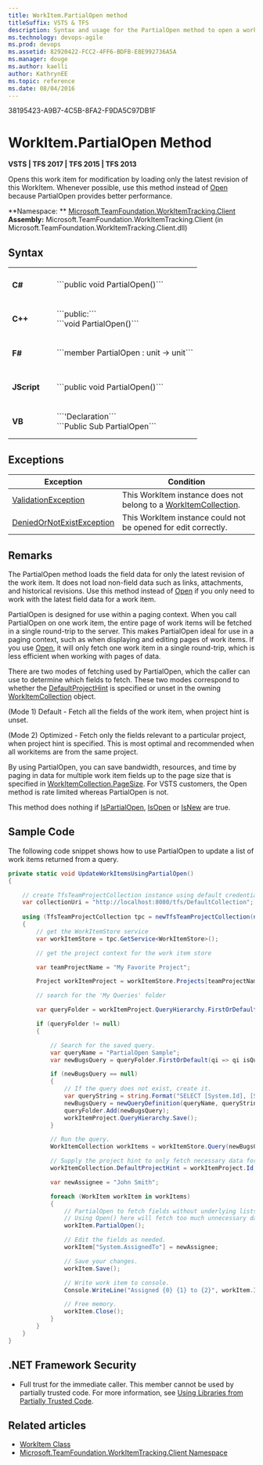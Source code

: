 ```yaml
---
title: WorkItem.PartialOpen method
titleSuffix: VSTS & TFS 
description: Syntax and usage for the PartialOpen method to open a work item for modification when working with Visual Studio Team Services & Team Foundation Server 
ms.technology: devops-agile
ms.prod: devops
ms.assetid: 82920422-FCC2-4FF6-BDFB-E8E992736A5A
ms.manager: douge
ms.author: kaelliauthor: KathrynEE
ms.topic: reference
ms.date: 08/04/2016
---
```

38195423-A9B7-4C5B-8FA2-F9DA5C97DB1F

# WorkItem.PartialOpen Method


**VSTS | TFS 2017 | TFS 2015 | TFS 2013**

Opens this work item for modification by loading only the latest revision of this WorkItem. Whenever possible, use this method instead of [Open](open.md) because PartialOpen provides better performance.  

**Namespace: **  [Microsoft.TeamFoundation.WorkItemTracking.Client](https://msdn.microsoft.com/library/microsoft.teamfoundation.workitemtracking.client%28v=vs.120%29.aspx)  
**Assembly:**  Microsoft.TeamFoundation.WorkItemTracking.Client (in Microsoft.TeamFoundation.WorkItemTracking.Client.dll)


## Syntax

<table>
<tr>
<td width="75px"> 
<h4>C#</h4>
</td>
<td>
```public void PartialOpen()```
</td>
</tr>

<tr>
<td> 
<h4>C++</h4>
</td>
<td>
```public:```<br/>
```void PartialOpen()```
</td>
</tr>

<tr>
<td> 
<h4>F#</h4>
</td>
<td>
```member PartialOpen : unit -> unit```
</td>
</tr>

<tr>
<td> 
<h4>JScript</h4>
</td>
<td>
```public void PartialOpen()```
</td>
</tr>

<tr>
<td> 
<h4>VB</h4>
</td>
<td>
```'Declaration```<br/>
```Public Sub PartialOpen```
</td>
</tr>
</table>


<!---

<a data-toggle="collapse" href="#expando-agent-pools">C# ▼</a>
<div class="collapse" id="expando-queues"> 
```public void PartialOpen()```
</div>

<a data-toggle="collapse" href="#expando-agent-pools">C++ ▼</a>
<div class="collapse" id="expando-queues"> 
```public:  
void PartialOpen()```
</div>


<a data-toggle="collapse" href="#expando-agent-pools">F# ▼</a>
<div class="collapse" id="expando-queues"> 
```member PartialOpen : unit -> unit```
</div>


<a data-toggle="collapse" href="#expando-agent-pools">JScript ▼</a>
<div class="collapse" id="expando-queues"> 
```public function PartialOpen()```
</div>

<a data-toggle="collapse" href="#expando-agent-pools">VB ▼</a>
<div class="collapse" id="expando-queues"> 
```'Declaration  
Public Sub PartialOpen```
</div>

---> 

## Exceptions

| **Exception** | **Condition** |
| --- | --- |
| [ValidationException](https://msdn.microsoft.com/library/microsoft.teamfoundation.workitemtracking.client.validationexception%28v=vs.120%29.aspx) | This WorkItem instance does not belong to a [WorkItemCollection](https://msdn.microsoft.com/library/microsoft.teamfoundation.workitemtracking.client.workitemcollection%28v=vs.120%29.aspx). |
| [DeniedOrNotExistException](https://msdn.microsoft.com/library/microsoft.teamfoundation.workitemtracking.client.deniedornotexistexception%28v=vs.120%29.aspx) | This WorkItem instance could not be opened for edit correctly. |

## Remarks

The PartialOpen method loads the field data for only the latest revision of the work item. It does not load non-field data such as links, attachments, and historical revisions. Use this method instead of [Open](open.md) if you only need to work with the latest field data for a work item.

PartialOpen is designed for use within a paging context. When you call PartialOpen on one work item, the entire page of work items will be fetched in a single round-trip to the server. This makes PartialOpen ideal for use in a paging context, such as when displaying and editing pages of work items. If you use [Open](open.md), it will only fetch one work item in a single round-trip, which is less efficient when working with pages of data.

There are two modes of fetching used by PartialOpen, which the caller can use to determine which fields to fetch. These two modes correspond to whether the [DefaultProjectHint](https://msdn.microsoft.com/library/microsoft.teamfoundation.workitemtracking.client.workitemcollection.defaultprojecthint%28v=vs.120%29.aspx) is specified or unset in the owning [WorkItemCollection](https://msdn.microsoft.com/library/microsoft.teamfoundation.workitemtracking.client.workitemcollection%28v=vs.120%29.aspx) object.

(Mode 1) Default - Fetch all the fields of the work item, when project hint is unset.

(Mode 2) Optimized - Fetch only the fields relevant to a particular project, when project hint is specified. This is most optimal and recommended when all workitems are from the same project.

By using PartialOpen, you can save bandwidth, resources, and time by paging in data for multiple work item fields up to the page size that is specified in [WorkItemCollection.PageSize](https://msdn.microsoft.com/library/microsoft.teamfoundation.workitemtracking.client.workitemcollection.pagesize%28v=vs.120%29.aspx). For VSTS customers, the Open method is rate limited whereas PartialOpen is not.

This method does nothing if [IsPartialOpen](https://msdn.microsoft.com/en-us/library/microsoft.teamfoundation.workitemtracking.client.workitem.ispartialopen%28v=vs.120%29.aspx), [IsOpen](https://msdn.microsoft.com/library/microsoft.teamfoundation.workitemtracking.client.workitem.isopen%28v=vs.120%29.aspx) or [IsNew](https://msdn.microsoft.com/library/microsoft.teamfoundation.workitemtracking.client.workitem.isnew%28v=vs.120%29.aspx) are true.

## Sample Code

The following code snippet shows how to use PartialOpen to update a list of work items returned from a query.

```CS
private static void UpdateWorkItemsUsingPartialOpen()
{

    // create TfsTeamProjectCollection instance using default credentials
    var collectionUri = "http://localhost:8080/tfs/DefaultCollection";
    
    using (TfsTeamProjectCollection tpc = newTfsTeamProjectCollection(newUri(collectionUri)))
    {
        // get the WorkItemStore service
        var workItemStore = tpc.GetService<WorkItemStore>();

        // get the project context for the work item store

        var teamProjectName = "My Favorite Project";

        Project workItemProject = workItemStore.Projects[teamProjectName];

        // search for the 'My Queries' folder

        var queryFolder = workItemProject.QueryHierarchy.FirstOrDefault(qh => qh isQueryFolder && qh.IsPersonal) asQueryFolder;

        if (queryFolder != null)
        {

            // Search for the saved query.
            var queryName = "PartialOpen Sample";
            var newBugsQuery = queryFolder.FirstOrDefault(qi => qi isQueryDefinition && qi.Name.Equals(queryName)) asQueryDefinition;

            if (newBugsQuery == null)
            {
                // If the query does not exist, create it.
                var queryString = string.Format("SELECT [System.Id], [System.WorkItemType], [System.Title], [System.AssignedTo], [System.State], [System.Tags] FROM WorkItems WHERE [System.TeamProject] = '{0}' AND [System.WorkItemType] = 'Bug' AND [System.State] = 'New'", teamProjectName);
                newBugsQuery = newQueryDefinition(queryName, queryString);
                queryFolder.Add(newBugsQuery);
                workItemProject.QueryHierarchy.Save();
            }

            // Run the query.
            WorkItemCollection workItems = workItemStore.Query(newBugsQuery.QueryText);

            // Supply the project hint to only fetch necessary data for the project.
            workItemCollection.DefaultProjectHint = workItemProject.Id;

            var newAssignee = "John Smith";

            foreach (WorkItem workItem in workItems)
            {
                // PartialOpen to fetch fields without underlying lists for entire query page.
                // Using Open() here will fetch too much unnecessary data, and hence is undesirable.
                workItem.PartialOpen();

                // Edit the fields as needed.
                workItem["System.AssignedTo"] = newAssignee;

                // Save your changes.
                workItem.Save();

                // Write work item to console.
                Console.WriteLine("Assigned {0} {1} to {2}", workItem.Id, workItem.Fields["System.Title"].Value, newAssignee);

                // Free memory.
                workItem.Close();
            }
        }
    }
}
```

## .NET Framework Security

- Full trust for the immediate caller. This member cannot be used by partially trusted code. For more information, see [Using Libraries from Partially Trusted Code](https://msdn.microsoft.com/en-us/library/8skskf63%28v=vs.120%29.aspx).


## Related articles


- [WorkItem Class](https://msdn.microsoft.com/en-us/library/microsoft.teamfoundation.workitemtracking.client.workitem%28v=vs.120%29.aspx)  
- [Microsoft.TeamFoundation.WorkItemTracking.Client Namespace](https://msdn.microsoft.com/en-us/library/microsoft.teamfoundation.workitemtracking.client%28v=vs.120%29.aspx)  
